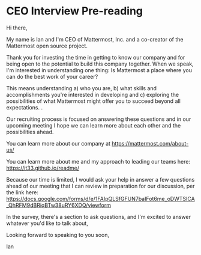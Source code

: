 # CEO Interview Pre-reading 

Hi there, 

My name is Ian and I'm CEO of Mattermost, Inc. and a co-creator of the Mattermost open source project. 

Thank you for investing the time in getting to know our company and for being open to the potential to build this company together. When we speak, I'm interested in understanding one thing: Is Mattermost a place where you can do the best work of your career? 

This means understanding a) who you are, b) what skills and accomplishments you're interested in developing and c) exploring the possibilities of what Mattermost might offer you to succeed beyond all expectations. .

Our recruiting process is focused on answering these questions and in our upcoming meeting I hope we can learn more about each other and the possibilities ahead. 

You can learn more about our company at https://mattermost.com/about-us/

You can learn more about me and my approach to leading our teams here: https://it33.github.io/readme/

Because our time is limited, I would ask your help in answer a few questions ahead of our meeting that I can review in preparation for our discussion, per the link here: https://docs.google.com/forms/d/e/1FAIpQLSfGFUN7baIFot6me_oDWTSICA_QhRFM9dBRiqBTw38uRY6XDQ/viewform

In the survey, there's a section to ask questions, and I'm excited to answer whatever you'd like to talk about, 

Looking forward to speaking to you soon, 

Ian 
